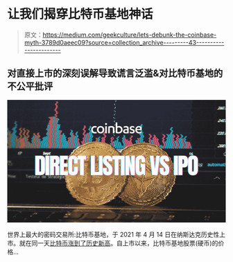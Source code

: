 # 让我们揭穿比特币基地神话

> 原文：<https://medium.com/geekculture/lets-debunk-the-coinbase-myth-3789d0aeec09?source=collection_archive---------43----------------------->

## 对直接上市的深刻误解导致谎言泛滥&对比特币基地的不公平批评

![](img/619454840710ca12ea186face0d27153.png)

世界上最大的密码交易所:比特币基地，于 2021 年 4 月 14 日在纳斯达克历史性上市。就在同一天[比特币涨到了历史新高](https://www.coindesk.com/bitcoin-ether-scale-new-heights-hours-before-coinbases-historic-trading-debut)。自上市以来，比特币基地股票(硬币)的价格…